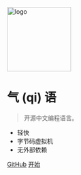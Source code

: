 <!-- _coverpage.md -->

<img src="qi/assets/images/logo_transp.png" alt="logo" width="150"/>

# 气 (qi) 语

> 开源中文编程语言。

* 轻快
* 字节码虚拟机
* 无外部依赖

[GitHub](https://github.com/anonymousaaardvark/qi/)
[开始](quick_start.md)